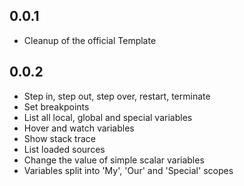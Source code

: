 ## 0.0.1
* Cleanup of the official Template
## 0.0.2
* Step in, step out, step over, restart, terminate
* Set breakpoints
* List all local, global and special variables
* Hover and watch variables
* Show stack trace
* List loaded sources
* Change the value of simple scalar variables
* Variables split into 'My', 'Our' and 'Special' scopes
